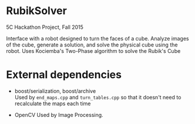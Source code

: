 # RubikSolver
5C Hackathon Project, Fall 2015

Interface with a robot designed to turn the faces of a cube. Analyze images of the cube, generate a solution, and solve the physical cube using the robot.
Uses Kociemba's Two-Phase algorithm to solve the Rubik's Cube
# External dependencies

* boost/serialization, boost/archive  </br>
  Used by `end_maps.cpp` and `turn_tables.cpp` so that it doesn't need to recalculate the maps each time

* OpenCV
  Used by Image Processing.
